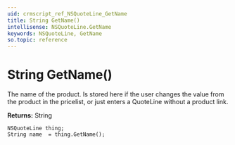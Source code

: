 ```yaml
---
uid: crmscript_ref_NSQuoteLine_GetName
title: String GetName()
intellisense: NSQuoteLine.GetName
keywords: NSQuoteLine, GetName
so.topic: reference
---
```


# String GetName()

The name of the product. Is stored here if the user changes the value from the product in the pricelist, or just enters a QuoteLine without a product link.

**Returns:** String

```crmscript
NSQuoteLine thing;
String name  = thing.GetName();
```

